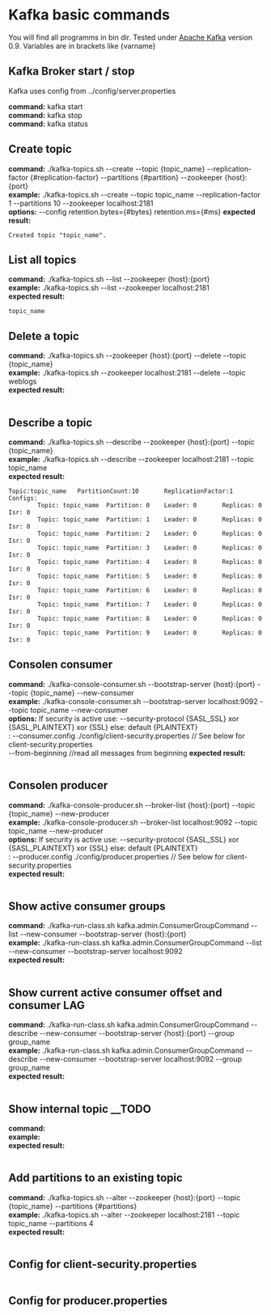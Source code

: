 # Kafka basic commands

You will find all programms in bin dir. Tested under [Apache Kafka](https://kafka.apache.org/) version 0.9.
Variables are in brackets like {varname}


## Kafka Broker start / stop ##

Kafka uses config from ../config/server.properties

**command:** kafka start <br>
**command:** kafka stop <br>
**command:** kafka status <br>

## Create topic ##

**command:** ./kafka-topics.sh --create --topic {topic_name} --replication-factor {#replication-factor} --partitions {#partition} --zookeeper {host}:{port} <br>
**example:** ./kafka-topics.sh --create --topic topic_name --replication-factor 1 --partitions 10 --zookeeper localhost:2181 <br>
**options:** --config retention.bytes={#bytes} retention.ms={#ms}
**expected result:**  
```
Created topic "topic_name".
```

## List all topics ##

**command:** ./kafka-topics.sh --list --zookeeper  {host}:{port} <br>
**example:** ./kafka-topics.sh --list --zookeeper  localhost:2181 <br>
**expected result:**
```
topic_name
```

## Delete a topic ##

**command:** ./kafka-topics.sh --zookeeper {host}:{port} --delete --topic {topic_name} <br>
**example:** ./kafka-topics.sh --zookeeper localhost:2181 --delete --topic weblogs <br>
**expected result:** <br>
```

```

## Describe a topic ##

**command:** ./kafka-topics.sh --describe --zookeeper {host}:{port} --topic {topic_name} <br>
**example:** ./kafka-topics.sh --describe --zookeeper localhost:2181 --topic topic_name <br>
**expected result:** <br>
```
Topic:topic_name   PartitionCount:10       ReplicationFactor:1     Configs:
        Topic: topic_name  Partition: 0    Leader: 0       Replicas: 0     Isr: 0
        Topic: topic_name  Partition: 1    Leader: 0       Replicas: 0     Isr: 0
        Topic: topic_name  Partition: 2    Leader: 0       Replicas: 0     Isr: 0
        Topic: topic_name  Partition: 3    Leader: 0       Replicas: 0     Isr: 0
        Topic: topic_name  Partition: 4    Leader: 0       Replicas: 0     Isr: 0
        Topic: topic_name  Partition: 5    Leader: 0       Replicas: 0     Isr: 0
        Topic: topic_name  Partition: 6    Leader: 0       Replicas: 0     Isr: 0
        Topic: topic_name  Partition: 7    Leader: 0       Replicas: 0     Isr: 0
        Topic: topic_name  Partition: 8    Leader: 0       Replicas: 0     Isr: 0
        Topic: topic_name  Partition: 9    Leader: 0       Replicas: 0     Isr: 0
```

## Consolen consumer ##

**command:** ./kafka-console-consumer.sh --bootstrap-server {host}:{port} --topic {topic_name} --new-consumer <br>
**example:** ./kafka-console-consumer.sh --bootstrap-server localhost:9092 --topic topic_name --new-consumer<br>
**options:** If security is active use: --security-protocol {SASL_SSL} xor {SASL_PLAINTEXT} xor {SSL} else: default {PLAINTEXT} <br>
									  : --consumer.config ./config/client-security.properties // See below for client-security.properties <br>
									    --from-beginning //read all messages from beginning
**expected result:** <br>
```

```

## Consolen producer ##

**command:** ./kafka-console-producer.sh --broker-list {host}:{port} --topic {topic_name} --new-producer<br>
**example:** ./kafka-console-producer.sh --broker-list localhost:9092 --topic topic_name  --new-producer<br>
**options:** If security is active use: --security-protocol {SASL_SSL} xor {SASL_PLAINTEXT} xor {SSL} else: default {PLAINTEXT} <br>
							          : --producer.config ./config/producer.properties // See below for client-security.properties <br>
**expected result:** <br>
```{put your messages hier and return}

```

## Show active consumer groups ##

**command:** ./kafka-run-class.sh kafka.admin.ConsumerGroupCommand --list --new-consumer --bootstrap-server {host}:{port}<br>
**example:** ./kafka-run-class.sh kafka.admin.ConsumerGroupCommand --list --new-consumer --bootstrap-server localhost:9092<br>
**expected result:** <br>
```

```

## Show current active consumer offset and consumer LAG ##

**command:** ./kafka-run-class.sh kafka.admin.ConsumerGroupCommand --describe --new-consumer --bootstrap-server {host}:{port} --group group_name<br>
**example:** ./kafka-run-class.sh kafka.admin.ConsumerGroupCommand --describe --new-consumer --bootstrap-server localhost:9092 --group group_name<br>
**expected result:** <br>
```

```

## Show internal topic __TODO ##

**command:** <br>
**example:** <br>
**expected result:** <br>
```

```

## Add partitions to an existing topic ##

**command:** ./kafka-topics.sh --alter --zookeeper {host}:{port} --topic {topic_name} --partitions {#partitions} <br>
**example:** ./kafka-topics.sh --alter --zookeeper localhost:2181 --topic topic_name --partitions 4 <br>
**expected result:** <br>
```

```

## Config for client-security.properties ##
```

```

## Config for producer.properties ##
```

```
